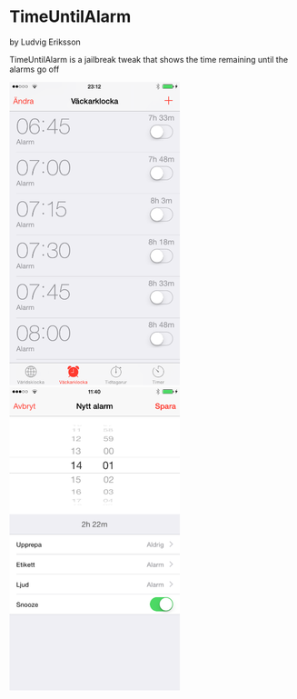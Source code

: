 # TimeUntilAlarm
by Ludvig Eriksson

TimeUntilAlarm is a jailbreak tweak that shows the time remaining until the alarms go off

<img src="/Screenshots/1.PNG" alt="Screenshot 1" width="300"/>
<img src="/Screenshots/2.PNG" alt="Screenshot 2" width="300"/>
